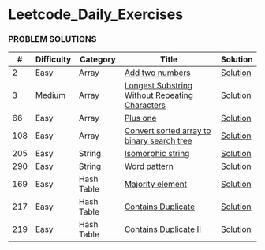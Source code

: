 # Leetcode_Daily_Exercises

### **PROBLEM SOLUTIONS**

| **#** | **Difficulty** | **Category** | **Title**                                                                                                                                   | **Solution**                                            |
|-------|----------------|--------------|---------------------------------------------------------------------------------------------------------------------------------------------|---------------------------------------------------------|
| 2     | Easy           | Array        | [Add two numbers](https://leetcode.com/problems/add-two-numbers/)                                                                           | [Solution](../master/src/easy/addTwoNumbers.java)       |
| 3     | Medium         | Array        | [Longest Substring Without Repeating Characters](https://leetcode.com/problems/longest-substring-without-repeating-characters/description/) | [Solution](../master/src/medium/longestSubString.java)  |
| 66    | Easy           | Array        | [Plus one](https://leetcode.com/problems/plus-one/description/)                                                                             | [Solution](../master/src/easy/plusOne.java)             |
| 108   | Easy           | Array        | [Convert sorted array to binary search tree](https://leetcode.com/problems/convert-sorted-array-to-binary-search-tree/description/)         | [Solution](../master/src/easy/convertSortedArray.java)  |
| 205   | Easy           | String       | [Isomorphic string](https://leetcode.com/problems/isomorphic-strings/description/)                                                          | [Solution](../master/src/easy/addTwoNumbers.java)       |
| 290   | Easy           | String       | [Word pattern](https://leetcode.com/problems/word-pattern/description/)                                                                     | [Solution](../master/src/easy/wordPattern.java)         |
| 169   | Easy           | Hash Table   | [Majority element](https://leetcode.com/problems/majority-element/description/)                                                             | [Solution](../master/src/easy/majorityElements.java)    |
| 217   | Easy           | Hash Table   | [Contains Duplicate](https://leetcode.com/problems/contains-duplicate/description/)                                                         | [Solution](../master/src/easy/containsDuplicate.java)   |
| 219   | Easy           | Hash Table   | [Contains Duplicate II](https://leetcode.com/problems/contains-duplicate-ii/description/)                                                   | [Solution](../master/src/easy/containsDuplicateII.java) |
